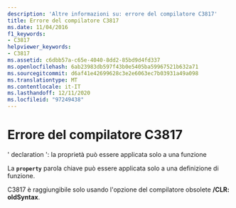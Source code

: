 ```yaml
---
description: 'Altre informazioni su: errore del compilatore C3817'
title: Errore del compilatore C3817
ms.date: 11/04/2016
f1_keywords:
- C3817
helpviewer_keywords:
- C3817
ms.assetid: c6dbb57a-c65e-4040-8dd2-85bd9d4fd337
ms.openlocfilehash: 6ab23983db597f43b0e5405ba59967521b632a71
ms.sourcegitcommit: d6af41e42699628c3e2e6063ec7b03931a49a098
ms.translationtype: MT
ms.contentlocale: it-IT
ms.lasthandoff: 12/11/2020
ms.locfileid: "97249438"
---
```

# <a name="compiler-error-c3817"></a>Errore del compilatore C3817

' declaration ': la proprietà può essere applicata solo a una funzione

La **`property`** parola chiave può essere applicata solo a una definizione di funzione.

C3817 è raggiungibile solo usando l'opzione del compilatore obsolete **/CLR: oldSyntax**.
